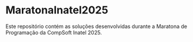 # MaratonaInatel2025
Este repositório contém as soluções desenvolvidas durante a Maratona de Programação da CompSoft Inatel 2025.
